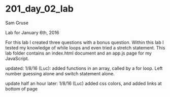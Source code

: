 # 201_day_02_lab

Sam Gruse

Lab for January 6th, 2016

For this lab I created three questions with a bonus question.  Within this lab I tested my knowledge of while loops and even tried a stretch statement.  This lab folder contains an index.html document and an app.js page for my JavaScript.  

updated: 1/8/16 (Luc):
added functions in an array, called by a for loop. Left number guessing alone and switch statement alone.

update half an hour later: 1/8/16 (Luc)
added css colors, and added links at bottom of page 
